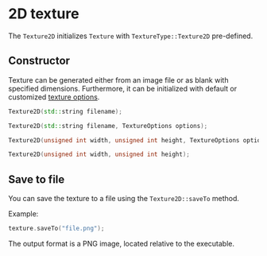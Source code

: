 # 2D texture

The ``Texture2D`` initializes ``Texture`` with ``TextureType::Texture2D`` pre-defined.

## Constructor

Texture can be generated either from an image file or as blank with specified dimensions.
Furthermore, it can be initialized with default or customized [texture options](texture-options.md).

````c++
Texture2D(std::string filename);

Texture2D(std::string filename, TextureOptions options);

Texture2D(unsigned int width, unsigned int height, TextureOptions options);

Texture2D(unsigned int width, unsigned int height);
````

## Save to file
You can save the texture to a file using the ``Texture2D::saveTo`` method.

Example:
````c++
texture.saveTo("file.png");
````

The output format is a PNG image, located relative to the executable.
